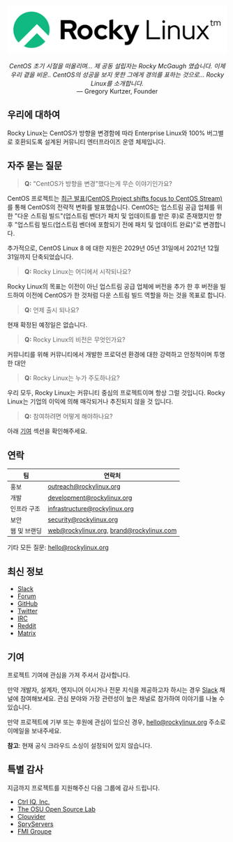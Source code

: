 <p align="center">
<a href="https://rockylinux.org/">
<img src="https://raw.githubusercontent.com/rocky-linux/branding/main/logo-text-light%402x.png" alt="Rocky Linux Logo">
</a>
</p>

<p align="center">
<i>CentOS 초기 시절을 떠올리며... 제 공동 설립자는 Rocky McGaugh 였습니다. 이제 우리 곁을 비운.. CentOS의 성공을 보지 못한 그에게 경의를 표하는 것으로... Rocky Linux를 소개합니다.</i><br>
— Gregory Kurtzer, Founder
</p>


## 우리에 대하여

Rocky Linux는 CentOS가 방향을 변경함에 따라 Enterprise Linux와 100% 버그별로 호환되도록 설계된 커뮤니티 엔터프라이즈 운영 체제입니다.

## 자주 묻는 질문

> **Q:** "CentOS가 방향을 변경"했다는게 무슨 이야기인가요?

CentOS 프로젝트는 [최근 발표(CentOS Project shifts focus to CentOS Stream)](https://blog.centos.org/2020/12/future-is-centos-stream/)를 통해 CentOS의 전략적 변화를 발표했습니다. CentOS는 업스트림 공급 업체를 위한 "다운 스트림 빌드"(업스트림 벤더가 패치 및 업데이트를 받은 후)로 존재했지만 향후 "업스트림 빌드(업스트림 벤더에 포함되기 전에 패치 및 업데이트 완료)"로 변경합니다.

추가적으로, CentOS Linux 8 에 대한 지원은 2029년 05년 31일에서 2021년 12월 31일까지 단축되었습니다.

> **Q:** Rocky Linux는 어디에서 시작되나요?

Rocky Linux의 목표는 이전이 아닌 업스트림 공급 업체에 버전을 추가 한 후 버전을 빌드하여 이전에 CentOS가 한 것처럼 다운 스트림 빌드 역할을 하는 것을 목표로 합니다.

> **Q:** 언제 출시 되나요?

현재 확정된 예정일은 없습니다.

> **Q:** Rocky Linux의 비전은 무엇인가요?

커뮤니티를 위해 커뮤니티에서 개발한 프로덕션 환경에 대한 강력하고 안정적이며 투명한 대안

> **Q:** Rocky Linux는 누가 주도하나요?

우리 모두, Rocky Linux는 커뮤니티 중심의 프로젝트이며 항상 그럴 것입니다. Rocky Linux는 기업의 이익에 의해 매각되거나 추진되지 않을 것 입니다.

> **Q:** 참여하려면 어떻게 해야하나요?

아래 [기여](#contributing) 섹션을 확인해주세요.

## 연락

| 팀           | 연락처                                   |
| ------------ | ---------------------------------------- |
| 홍보         | outreach@rockylinux.org                  |
| 개발         | development@rockylinux.org               |
| 인프라 구조  | infrastructure@rockylinux.org            |
| 보안         | security@rockylinux.org                  |
| 웹 및 브랜딩 | web@rockylinux.org, brand@rockylinux.com |


기타 모든 질문: hello@rockylinux.org

## 최신 정보

* [Slack](https://slack.rockylinux.org)
* [Forum](https://forums.rockylinux.org/)
* [GitHub](https://github.com/rocky-linux/)
* [Twitter](https://twitter.com/rocky_linux)
* [IRC](https://webchat.freenode.net/?channels=rockylinux)
* [Reddit](https://www.reddit.com/r/RockyLinux)
* [Matrix](https://matrix.to/#/+rockylinux:matrix.org)

## 기여

프로젝트 기여에 관심을 가져 주셔서 감사합니다.

만약 개발자, 설계자, 엔지니어 이시거나 전문 지식을 제공하고자 하시는 경우 [Slack](https://slack.rockylinux.org) 채널에 참여해보세요. 관심 분야와 가장 관련성이 높은 채널로 참가하여 이야기를 나눌 수 있습니다.

만약 프로젝트에 기부 또는 후원에 관심이 있으신 경우, hello@rockylinux.org 주소로 이메일을 보내주세요.

**참고**: 현재 공식 크라우드 소싱이 설정되어 있지 않습니다.

## 특별 감사

지금까지 프로젝트를 지원해주신 다음 그룹에 감사 드립니다.
* [Ctrl IQ, Inc.](https://www.ctrl-cmd.com)
* [The OSU Open Source Lab](https://osuosl.org/)
* [Clouvider](https://www.clouvider.co.uk/)
* [SpryServers](https://www.spryservers.net/)
* [FMI Groupe](https://www.fmi.fr/)
